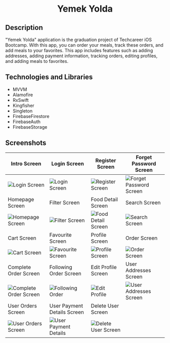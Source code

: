 <h1 align="center">
     Yemek Yolda
</h1>

## Description
<p>"Yemek Yolda" application is the graduation project of Techcareer iOS Bootcamp. With this app, you can order your meals, track these orders, and add meals to your favorites. This app includes features such as adding addresses, adding payment information, tracking orders, editing profiles, and adding meals to favorites.</p>

## Technologies and Libraries
- MVVM
- Alamofire
- RxSwift
- Kingfisher
- Singleton
- FirebaseFirestore
- FirebaseAuth
- FirebaseStorage

## Screenshots

| Intro Screen | Login Screen | Register Screen | Forget Password Screen |
| ----------- | ----------- | ---------------- | ---------------- |
| ![Login Screen](https://github.com/Yakupacs/YemekYolda/assets/73075252/a9a6ea37-3f33-474f-9adc-0dc309f0c7ec) | ![Login Screen](https://github.com/Yakupacs/YemekYolda/assets/73075252/4dea3b8b-3900-48ce-b1a6-797ce7c54502) | ![Register Screen](https://github.com/Yakupacs/YemekYolda/assets/73075252/857295c0-da8e-4d4d-8512-9a8a61cbb526) | ![Forget Password Screen](https://github.com/Yakupacs/YemekYolda/assets/73075252/e67ebe57-f8d6-4e6c-b260-e10ce5fc81c5) |
| Homepage Screen | Filter Screen | Food Detail Screen | Search Screen |
| ![Homepage Screen](https://github.com/Yakupacs/YemekYolda/assets/73075252/ae0c0461-8283-4d88-899d-6989b29fea12) | ![Filter Screen](https://github.com/Yakupacs/YemekYolda/assets/73075252/5bec50e1-5a98-4dec-9729-b28de59dc277) | ![Food Detail Screen](https://github.com/Yakupacs/YemekYolda/assets/73075252/ee82fc6c-19f4-4e00-a627-9c7bb6577dab) | ![Search Screen](https://github.com/Yakupacs/YemekYolda/assets/73075252/f89f7eef-7ff2-4419-ba05-11db9d0f3a32) |
| Cart Screen | Favourite Screen | Profile Screen | Order Screen |
| ![Cart Screen](https://github.com/Yakupacs/YemekYolda/assets/73075252/4e32a82c-a4e8-4fa5-be78-def36afc6ebb) | ![Favourite Screen](https://github.com/Yakupacs/YemekYolda/assets/73075252/1f048a5b-3f68-4bab-9da5-05c5a169e712) | ![Profile Screen](https://github.com/Yakupacs/YemekYolda/assets/73075252/0a7add9d-9836-4fc7-990e-a9c2863023b9) | ![Order Screen](https://github.com/Yakupacs/YemekYolda/assets/73075252/147ff2be-374e-4b19-a417-86bd1ba7195e) |
| Complete Order Screen | Following Order Screen | Edit Profile Screen | User Addresses Screen |
| ![Complete Order Screen](https://github.com/Yakupacs/YemekYolda/assets/73075252/02b50350-19a5-4d6a-86cf-3077b463a0ee) | ![Following Order](https://github.com/Yakupacs/YemekYolda/assets/73075252/88e7873d-34bc-413e-b2d5-e5c757b3d5a0) | ![Edit Profile](https://github.com/Yakupacs/YemekYolda/assets/73075252/dd2b1975-dd25-4346-bd17-3445e9c8aa2c) | ![User Addresses Screen](https://github.com/Yakupacs/YemekYolda/assets/73075252/d5357b8b-154b-47a2-900a-b4ed70e26b58) |
| User Orders Screen | User Payment Details Screen | Delete User Screen | 
| ![User Orders Screen](https://github.com/Yakupacs/YemekYolda/assets/73075252/38dbbabf-5281-4fa9-983a-295cf184049e) | ![User Payment Details](https://github.com/Yakupacs/YemekYolda/assets/73075252/1c2442f4-1ce1-4319-864b-cd5b7c58c7b6) | ![Delete User Screen](https://github.com/Yakupacs/YemekYolda/assets/73075252/9c2c0318-0979-491f-afc5-13601aa641d4) | 
